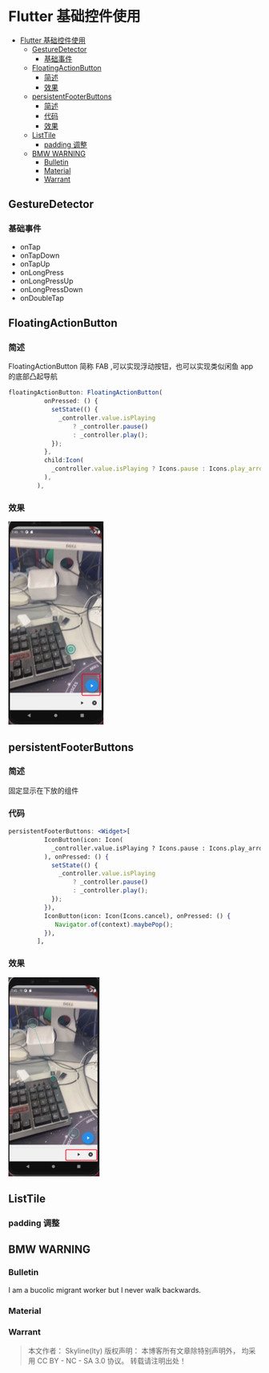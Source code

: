 # Flutter 基础控件使用

<!-- @import "[TOC]" {cmd="toc" depthFrom=1 depthTo=6 orderedList=false} -->

<!-- code_chunk_output -->

- [Flutter 基础控件使用](#flutter-基础控件使用)
  - [GestureDetector](#gesturedetector)
    - [基础事件](#基础事件)
  - [FloatingActionButton](#floatingactionbutton)
    - [简述](#简述)
    - [效果](#效果)
  - [persistentFooterButtons](#persistentfooterbuttons)
    - [简述](#简述-1)
    - [代码](#代码)
    - [效果](#效果-1)
  - [ListTile](#listtile)
    - [padding 调整](#padding-调整)
  - [BMW WARNING](#bmw-warning)
    - [Bulletin](#bulletin)
    - [Material](#Material)
    - [Warrant](#Warrant)

<!-- /code_chunk_output -->

## GestureDetector

### 基础事件

- onTap
- onTapDown
- onTapUp
- onLongPress
- onLongPressUp
- onLongPressDown
- onDoubleTap

## FloatingActionButton

### 简述

FloatingActionButton 简称 FAB ,可以实现浮动按钮，也可以实现类似闲鱼 app 的底部凸起导航

```js
floatingActionButton: FloatingActionButton(
          onPressed: () {
            setState(() {
              _controller.value.isPlaying
                  ? _controller.pause()
                  : _controller.play();
            });
          },
          child:Icon(
            _controller.value.isPlaying ? Icons.pause : Icons.play_arrow,
          ),
        ),
```

### 效果

![基础控件使用20210922103249](https://raw.githubusercontent.com/skylinety/blog-pics/master/imgs/%E5%9F%BA%E7%A1%80%E6%8E%A7%E4%BB%B6%E4%BD%BF%E7%94%A820210922103249.png)

## persistentFooterButtons

### 简述

固定显示在下放的组件

### 代码

```jsx
persistentFooterButtons: <Widget>[
          IconButton(icon: Icon(
            _controller.value.isPlaying ? Icons.pause : Icons.play_arrow,
          ), onPressed: () {
            setState(() {
              _controller.value.isPlaying
                  ? _controller.pause()
                  : _controller.play();
            });
          }),
          IconButton(icon: Icon(Icons.cancel), onPressed: () {
             Navigator.of(context).maybePop();
          }),
        ],
```

### 效果

![基础控件使用20210922103315](https://raw.githubusercontent.com/skylinety/blog-pics/master/imgs/%E5%9F%BA%E7%A1%80%E6%8E%A7%E4%BB%B6%E4%BD%BF%E7%94%A820210922103315.png)

## ListTile

### padding 调整

## BMW WARNING

### Bulletin

I am a bucolic migrant worker but I never walk backwards.

### Material

>

### Warrant

> 本文作者： Skyline(lty)
> 版权声明： 本博客所有文章除特别声明外， 均采用 CC BY - NC - SA 3.0 协议。 转载请注明出处！
